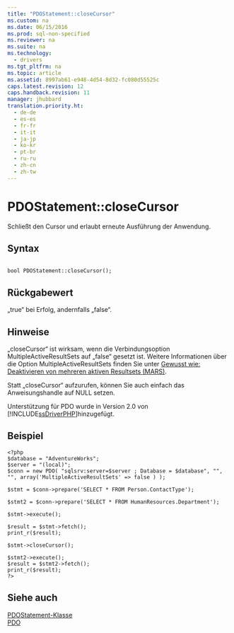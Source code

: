 ```yaml
---
title: "PDOStatement::closeCursor"
ms.custom: na
ms.date: 06/15/2016
ms.prod: sql-non-specified
ms.reviewer: na
ms.suite: na
ms.technology: 
  - drivers
ms.tgt_pltfrm: na
ms.topic: article
ms.assetid: 8997ab61-e948-4d54-8d32-fc080d55525c
caps.latest.revision: 12
caps.handback.revision: 11
manager: jhubbard
translation.priority.ht: 
  - de-de
  - es-es
  - fr-fr
  - it-it
  - ja-jp
  - ko-kr
  - pt-br
  - ru-ru
  - zh-cn
  - zh-tw
---
```

# PDOStatement::closeCursor
Schließt den Cursor und erlaubt erneute Ausführung der Anwendung.  
  
## Syntax  
  
```  
  
bool PDOStatement::closeCursor();  
```  
  
## Rückgabewert  
„true“ bei Erfolg, andernfalls „false“.  
  
## Hinweise  
„closeCursor“ ist wirksam, wenn die Verbindungsoption MultipleActiveResultSets auf „false“ gesetzt ist.  Weitere Informationen über die Option MultipleActiveResultSets finden Sie unter [Gewusst wie: Deaktivieren von mehreren aktiven Resultsets \(MARS\)](../Topic/How%20to:%20Disable%20Multiple%20Active%20Resultsets%20(MARS).md).  
  
Statt „closeCursor“ aufzurufen, können Sie auch einfach das Anweisungshandle auf NULL setzen.  
  
Unterstützung für PDO wurde in Version 2.0 von [!INCLUDE[ssDriverPHP](../content/includes/ssDriverPHP_md.md)]hinzugefügt.  
  
## Beispiel  
  
```  
<?php  
$database = "AdventureWorks";  
$server = "(local)";  
$conn = new PDO( "sqlsrv:server=$server ; Database = $database", "", "", array('MultipleActiveResultSets' => false ) );  
  
$stmt = $conn->prepare('SELECT * FROM Person.ContactType');  
  
$stmt2 = $conn->prepare('SELECT * FROM HumanResources.Department');  
  
$stmt->execute();  
  
$result = $stmt->fetch();  
print_r($result);  
  
$stmt->closeCursor();  
  
$stmt2->execute();  
$result = $stmt2->fetch();  
print_r($result);  
?>  
```  
  
## Siehe auch  
[PDOStatement-Klasse](../content/PDOStatement-Class.md)  
[PDO](http://go.microsoft.com/fwlink/?LinkID=187441)  
  
